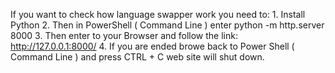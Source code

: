 If you want to check how language swapper work you need to:
    1. Install Python
    2. Then in PowerShell ( Command Line ) enter python -m http.server 8000
    3. Then enter to your Browser and follow the link: http://127.0.0.1:8000/
    4. If you are ended browe back to Power Shell ( Command Line ) and press CTRL + C web site will shut down.
